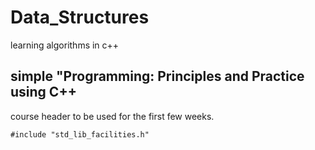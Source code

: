 # Data_Structures
learning algorithms in c++

## simple "Programming: Principles and Practice using C++
course header to be used for the first few weeks.
~~~ 
#include "std_lib_facilities.h"
~~~